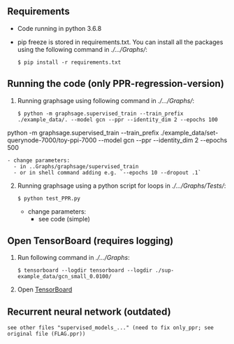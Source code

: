 ## Requirements

- Code running in python 3.6.8
- pip freeze is stored in requirements.txt. You can install all the packages using the following command in *./.../Graphs/*:

    ```shell
    $ pip install -r requirements.txt
    ```
    
## Running the code (only PPR-regression-version)

1. Running graphsage using following command in *./.../Graphs/*:
    
    ```shell
    $ python -m graphsage.supervised_train --train_prefix ./example_data/. --model gcn --ppr --identity_dim 2 --epochs 100
    ```
    

python -m graphsage.supervised_train --train_prefix ./example_data/set-querynode-7000/toy-ppi-7000 --model gcn --ppr --identity_dim 2 --epochs 500
    
    - change parameters:
      - in ..Graphs/graphsage/supervised_train 
      - or in shell command adding e.g. `--epochs 10 --dropout .1`

2. Running graphsage using a python script for loops in *./.../Graphs/Tests/*:
  
    ```shell
    $ python test_PPR.py
    ```
    - change parameters:
        - see code (simple)

## Open TensorBoard (requires logging)

1. Run following command in *./.../Graphs*:

    ```shell
    $ tensorboard --logdir tensorboard --logdir ./sup-example_data/gcn_small_0.0100/
    ```     
2. Open [TensorBoard](http://localhost:6006/)

## Recurrent neural network (outdated)
    see other files "supervised_models_..." (need to fix only_ppr; see original file (FLAG.ppr))